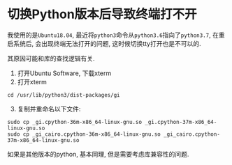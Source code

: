 # 切换Python版本后导致终端打不开


我使用的是`Ubuntu18.04`, 最近将`python3`命令从`python3.6`指向了`python3.7`, 在重启系统后, 会出现终端无法打开的问题, 这时候切换tty打开也是不可以的.

<!--more-->

其原因可能和库的查找逻辑有关.

1. 打开Ubuntu Software, 下载xterm
2. 打开xterm
```Shell
cd /usr/lib/python3/dist-packages/gi
```
3. 复制并重命名以下文件:

```Shell
sudo cp _gi.cpython-36m-x86_64-linux-gnu.so _gi.cpython-37m-x86_64-linux-gnu.so
sudo cp _gi_cairo.cpython-36m-x86_64-linux-gnu.so _gi_cairo.cpython-37m-x86_64-linux-gnu.so
```

如果是其他版本的python, 基本同理, 但是需要考虑库兼容性的问题.
